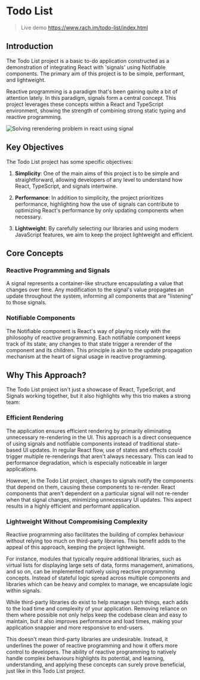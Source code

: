 # Todo List

> Live demo https://www.rach.im/todo-list/index.html

## Introduction

The Todo List project is a basic to-do application constructed as a demonstration of integrating React with 'signals' using Notifiable components. The primary aim of this project is to be simple, performant, and lightweight.

Reactive programming is a paradigm that's been gaining quite a bit of attention lately. In this paradigm, signals form a central concept. This project leverages these concepts within a React and TypeScript environment, showing the strength of combining strong static typing and reactive programming.

![Solving rerendering problem in react using signal](https://github.com/arif-rachim/react-hook-signal/raw/main/assets/todo-list.gif)

## Key Objectives

The Todo List project has some specific objectives:

1. **Simplicity**: One of the main aims of this project is to be simple and straightforward, allowing developers of any level to understand how React, TypeScript, and signals intertwine.

2. **Performance**: In addition to simplicity, the project prioritizes performance, highlighting how the use of signals can contribute to optimizing React's performance by only updating components when necessary.

3. **Lightweight**: By carefully selecting our libraries and using modern JavaScript features, we aim to keep the project lightweight and efficient.

## Core Concepts

### Reactive Programming and Signals

A signal represents a container-like structure encapsulating a value that changes over time. Any modification to the signal's value propagates an update throughout the system, informing all components that are "listening" to those signals.

### Notifiable Components

The Notifiable component is React's way of playing nicely with the philosophy of reactive programming. Each notifiable component keeps track of its state; any changes to that state trigger a rerender of the component and its children. This principle is akin to the update propagation mechanism at the heart of signal usage in reactive programming.

## Why This Approach?

The Todo List project isn't just a showcase of React, TypeScript, and Signals working together, but it also highlights why this trio makes a strong team:

### Efficient Rendering

The application ensures efficient rendering by primarily eliminating unnecessary re-rendering in the UI. This approach is a direct consequence of using signals and notifiable components instead of traditional state-based UI updates. In regular React flow, use of states and effects could trigger multiple re-renderings that aren't always necessary. This can lead to performance degradation, which is especially noticeable in larger applications.

However, in the Todo List project, changes to signals notify the components that depend on them, causing these components to re-render. React components that aren't dependent on a particular signal will not re-render when that signal changes, minimizing unnecessary UI updates. This aspect results in a highly efficient and performant application.

### Lightweight Without Compromising Complexity

Reactive programming also facilitates the building of complex behaviour without relying too much on third-party libraries. This benefit adds to the appeal of this approach, keeping the project lightweight.

For instance, modules that typically require additional libraries, such as virtual lists for displaying large sets of data, forms management, animations, and so on, can be implemented natively using reactive programming concepts. Instead of stateful logic spread across multiple components and libraries which can be heavy and complex to manage, we encapsulate logic within signals.

While third-party libraries do exist to help manage such things, each adds to the load time and complexity of your application. Removing reliance on them where possible not only helps keep the codebase clean and easy to maintain, but it also improves performance and load times, making your application snappier and more responsive to end-users.

This doesn't mean third-party libraries are undesirable. Instead, it underlines the power of reactive programming and how it offers more control to developers. The ability of reactive programming to natively handle complex behaviours highlights its potential, and learning, understanding, and applying these concepts can surely prove beneficial, just like in this Todo List project.